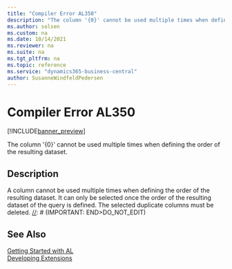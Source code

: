 ```yaml
---
title: "Compiler Error AL350"
description: "The column '{0}' cannot be used multiple times when defining the order of the resulting dataset."
ms.author: solsen
ms.custom: na
ms.date: 10/14/2021
ms.reviewer: na
ms.suite: na
ms.tgt_pltfrm: na
ms.topic: reference
ms.service: "dynamics365-business-central"
author: SusanneWindfeldPedersen
---
```

[//]: # (START>DO_NOT_EDIT)
[//]: # (IMPORTANT:Do not edit any of the content between here and the END>DO_NOT_EDIT.)
[//]: # (Any modifications should be made in the .xml files in the ModernDev repo.)
# Compiler Error AL350

[!INCLUDE[banner_preview](../includes/banner_preview.md)]

The column '{0}' cannot be used multiple times when defining the order of the resulting dataset.


## Description
A column cannot be used multiple times when defining the order of the resulting dataset. It can only be selected once the order of the resulting dataset of the query is defined. The selected duplicate columns must be deleted.
[//]: # (IMPORTANT: END>DO_NOT_EDIT)
## See Also  
[Getting Started with AL](../devenv-get-started.md)  
[Developing Extensions](../devenv-dev-overview.md)  